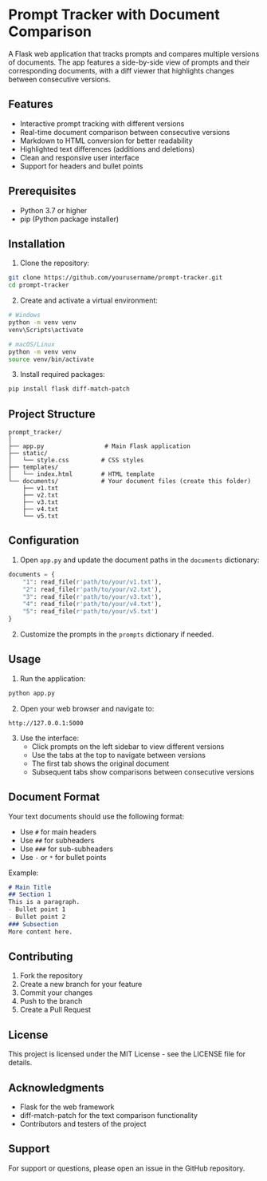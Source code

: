 # Prompt Tracker with Document Comparison

A Flask web application that tracks prompts and compares multiple versions of documents. The app features a side-by-side view of prompts and their corresponding documents, with a diff viewer that highlights changes between consecutive versions.

## Features

- Interactive prompt tracking with different versions
- Real-time document comparison between consecutive versions
- Markdown to HTML conversion for better readability
- Highlighted text differences (additions and deletions)
- Clean and responsive user interface
- Support for headers and bullet points

## Prerequisites

- Python 3.7 or higher
- pip (Python package installer)

## Installation

1. Clone the repository:
```bash
git clone https://github.com/yourusername/prompt-tracker.git
cd prompt-tracker
```

2. Create and activate a virtual environment:
```bash
# Windows
python -m venv venv
venv\Scripts\activate

# macOS/Linux
python -m venv venv
source venv/bin/activate
```

3. Install required packages:
```bash
pip install flask diff-match-patch
```

## Project Structure
```
prompt_tracker/
│
├── app.py                 # Main Flask application
├── static/
│   └── style.css         # CSS styles
├── templates/
│   └── index.html        # HTML template
└── documents/            # Your document files (create this folder)
    ├── v1.txt
    ├── v2.txt
    ├── v3.txt
    ├── v4.txt
    └── v5.txt
```

## Configuration

1. Open `app.py` and update the document paths in the `documents` dictionary:
```python
documents = {
    "1": read_file(r'path/to/your/v1.txt'),
    "2": read_file(r'path/to/your/v2.txt'),
    "3": read_file(r'path/to/your/v3.txt'),
    "4": read_file(r'path/to/your/v4.txt'),
    "5": read_file(r'path/to/your/v5.txt')
}
```

2. Customize the prompts in the `prompts` dictionary if needed.

## Usage

1. Run the application:
```bash
python app.py
```

2. Open your web browser and navigate to:
```
http://127.0.0.1:5000
```

3. Use the interface:
   - Click prompts on the left sidebar to view different versions
   - Use the tabs at the top to navigate between versions
   - The first tab shows the original document
   - Subsequent tabs show comparisons between consecutive versions

## Document Format

Your text documents should use the following format:
- Use `#` for main headers
- Use `##` for subheaders
- Use `###` for sub-subheaders
- Use `-` or `*` for bullet points

Example:
```markdown
# Main Title
## Section 1
This is a paragraph.
- Bullet point 1
- Bullet point 2
### Subsection
More content here.
```

## Contributing

1. Fork the repository
2. Create a new branch for your feature
3. Commit your changes
4. Push to the branch
5. Create a Pull Request

## License

This project is licensed under the MIT License - see the LICENSE file for details.

## Acknowledgments

- Flask for the web framework
- diff-match-patch for the text comparison functionality
- Contributors and testers of the project

## Support

For support or questions, please open an issue in the GitHub repository.
